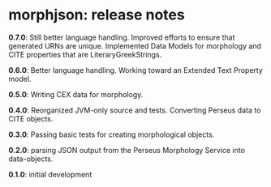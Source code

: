 # morphjson: release notes

**0.7.0**:  Still better language handling. Improved efforts to ensure that generated URNs are unique. Implemented Data Models for morphology and CITE properties that are LiteraryGreekStrings.

**0.6.0**:  Better language handling. Working toward an Extended Text Property model.

**0.5.0**:  Writing CEX data for morphology.

**0.4.0**:  Reorganized JVM-only source and tests. Converting Perseus data to CITE objects.

**0.3.0**:  Passing basic tests for creating morphological objects.

**0.2.0**:  parsing JSON output from the Perseus Morphology Service into data-objects.

**0.1.0**:  initial development
